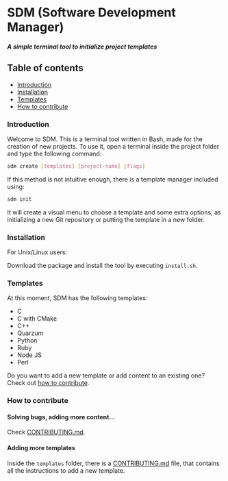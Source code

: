# SDM (Software Development Manager)
##### A simple terminal tool to initialize project templates

## Table of contents
* [Introduction](#introduction)
* [Installation](#installation)
* [Templates](#templates)
* [How to contribute](#how-to-contribute)


### Introduction

Welcome to SDM. This is a terminal tool written in Bash, made for the creation of new projects. To use it, open a terminal inside the project folder and type the following command:

```bash
sdm create [templates] [project-name] [flags]
```

If this method is not intuitive enough, there is a template manager included using:

```bash
sdm init
```

It will create a visual menu to choose a template and some extra options, as initializing a new Git repository or putting the template in a new folder.

### Installation

For Unix/Linux users: 

Download the package and install the tool by executing `install.sh`.

### Templates
At this moment, SDM has the following templates:
* C
* C with CMake
* C++
* Quarzum
* Python
* Ruby
* Node JS
* Perl

Do you want to add a new template or add content to an existing one? Check out [how to contribute](#how-to-contribute).

### How to contribute

#### Solving bugs, adding more content...

Check [CONTRIBUTING.md](CONTRIBUTING.md).

#### Adding more templates

Inside the `templates` folder, there is a [CONTRIBUTING.md](./templates/CONTRIBUTING.md) file, that contains all the instructions to add a new template.
  